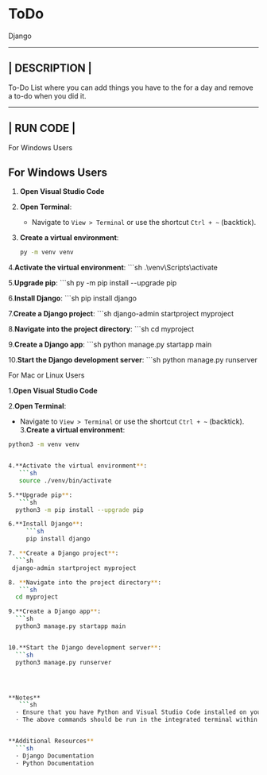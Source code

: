 # ToDo
Django


--------------------------------------------------------------------------------------------------------------------------------------------------------
|                                                            DESCRIPTION                                                                                |
--------------------------------------------------------------------------------------------------------------------------------------------------------

To-Do List where you can add things you have to the for a day and remove a to-do when you did it.




-----------------------------------------------------------
|                                                            RUN CODE                                                                                |
------------------------------------------------------------------------------------------------------------------------------------------------------

For Windows Users


## For Windows Users

1. **Open Visual Studio Code**
   
2. **Open Terminal**:
   - Navigate to `View > Terminal` or use the shortcut `Ctrl + ~` (backtick).
3. **Create a virtual environment**:
   ```sh
   py -m venv venv


4.**Activate the virtual environment**:
      ```sh
     .\venv\Scripts\activate

5.**Upgrade pip**:
      ```sh
       py -m pip install --upgrade pip 

6.**Install Django**:
        ```sh
        pip install django 

7.**Create a Django project**:
     ```sh
     django-admin startproject myproject

8.**Navigate into the project directory**:
      ```sh
     cd myproject

9.**Create a Django app**:
     ```sh
     python manage.py startapp main


10.**Start the Django development server**:
     ```sh
     python manage.py runserver




For Mac or Linux Users


1.**Open Visual Studio Code**
   
2.**Open Terminal**:
   - Navigate to `View > Terminal` or use the shortcut `Ctrl + ~` (backtick).
3.**Create a virtual environment**:
   ```sh
   python3 -m venv venv


4.**Activate the virtual environment**:
      ```sh
      source ./venv/bin/activate

5.**Upgrade pip**:
      ```sh
     python3 -m pip install --upgrade pip 

6.**Install Django**:
        ```sh
        pip install django 

7. **Create a Django project**:
     ```sh
    django-admin startproject myproject

8. **Navigate into the project directory**:
      ```sh
     cd myproject

9.**Create a Django app**:
     ```sh
     python3 manage.py startapp main


10.**Start the Django development server**:
     ```sh
     python3 manage.py runserver




**Notes**
      ```sh
     · Ensure that you have Python and Visual Studio Code installed on your machine.
     · The above commands should be run in the integrated terminal within Visual Studio Code.


**Additional Resources**
     ```sh
     · Django Documentation
     · Python Documentation


 



